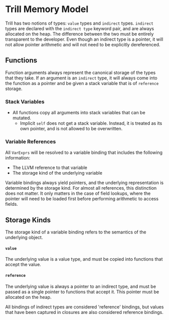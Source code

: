 # Trill Memory Model

Trill has two notions of types: `value` types and `indirect` types.
`indirect` types are declared with the `indirect type` keyword pair, and are always allocated on the heap. The difference between the two must be entirely transparent to the developer. Even though an indirect type is a pointer, it will not allow pointer arithmetic and will not need to be explicitly dereferenced.

## Functions
Function arguments always represent the canonical storage of the types that they take. If an argument is an `indirect` type, it will always come into the function as a pointer and be given a stack variable that is of `reference` storage.  

### Stack Variables
- All functions copy all arguments into stack variables that can be mutated.
  - Implicit `self` does not get a stack variable. Instead, it is treated
    as its own pointer, and is not allowed to be overwritten.

### Variable References
All `VarExprs` will be resolved to a variable binding that includes the following information:
- The LLVM reference to that variable
- The storage kind of the underlying variable

Variable bindings always yield pointers, and the underlying representation is determined by the storage kind.
For almost all references, this distinction does not matter. It only matters in the case of field lookups, where the pointer will need to be loaded first before performing arithmetic to access fields.

## Storage Kinds

The storage kind of a variable binding refers to the semantics of the underlying object.

#### `value`
The underlying value is a value type, and must be copied into functions that accept the value.

#### `reference`
The underlying value is always a pointer to an indirect type, and must be passed as a single pointer to functions that accept it. This pointer must be allocated on the heap.

All bindings of indirect types are considered 'reference' bindings, but values that have been captured in closures are also considered reference bindings.
